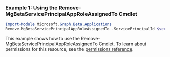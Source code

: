 ### Example 1: Using the Remove-MgBetaServicePrincipalAppRoleAssignedTo Cmdlet
```powershell
Import-Module Microsoft.Graph.Beta.Applications
Remove-MgBetaServicePrincipalAppRoleAssignedTo -ServicePrincipalId $servicePrincipalId -AppRoleAssignmentId $appRoleAssignmentId
```
This example shows how to use the Remove-MgBetaServicePrincipalAppRoleAssignedTo Cmdlet.
To learn about permissions for this resource, see the [permissions reference](/graph/permissions-reference).
